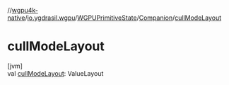 //[wgpu4k-native](../../../../index.md)/[io.ygdrasil.wgpu](../../index.md)/[WGPUPrimitiveState](../index.md)/[Companion](index.md)/[cullModeLayout](cull-mode-layout.md)

# cullModeLayout

[jvm]\
val [cullModeLayout](cull-mode-layout.md): ValueLayout